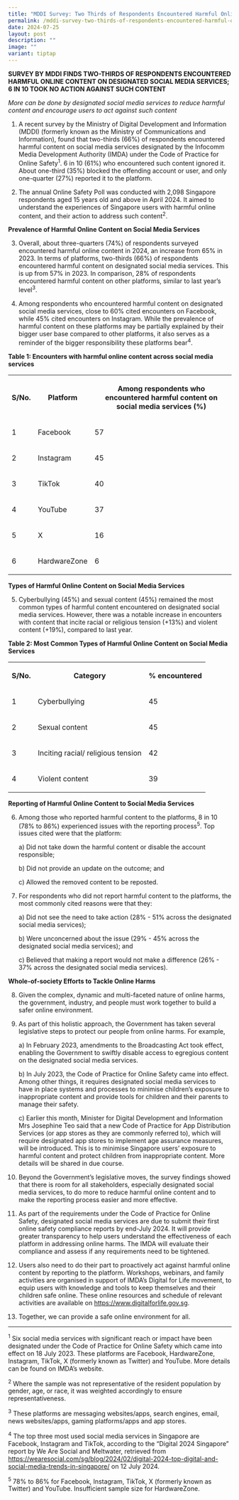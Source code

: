 ```yaml
---
title: "MDDI Survey: Two Thirds of Respondents Encountered Harmful Online Content"
permalink: /mddi-survey-two-thirds-of-respondents-encountered-harmful-online-content/
date: 2024-07-25
layout: post
description: ""
image: ""
variant: tiptap
---
```

<p><strong>SURVEY BY MDDI FINDS TWO-THIRDS OF RESPONDENTS ENCOUNTERED HARMFUL ONLINE CONTENT ON DESIGNATED SOCIAL MEDIA SERVICES; 6 IN 10 TOOK NO ACTION AGAINST SUCH CONTENT</strong>
</p>
<p><em>More can be done by designated social media services to reduce harmful content and encourage users to act against such content</em>
</p>
<ol data-tight="true" class="tight">
<li>
<p>A recent survey by the Ministry of Digital Development and Information
(MDDI) (formerly known as the Ministry of Communications and Information),
found that two-thirds (66%) of respondents encountered harmful content
on social media services designated by the Infocomm Media Development Authority
(IMDA) under the Code of Practice for Online Safety<sup>1</sup>. 6 in 10
(61%) who encountered such content ignored it. About one-third (35%) blocked
the offending account or user, and only one-quarter (27%) reported it to
the platform.</p>
<p></p>
</li>
<li>
<p>The annual Online Safety Poll was conducted with 2,098 Singapore respondents
aged 15 years old and above in April 2024. It aimed to understand the experiences
of Singapore users with harmful online content, and their action to address
such content<sup>2</sup>.</p>
</li>
</ol>
<p><strong>Prevalence of Harmful Online Content on Social Media Services</strong>
</p>
<ol start="3" data-tight="true" class="tight">
<li>
<p>Overall, about three-quarters (74%) of respondents surveyed encountered
harmful online content in 2024, an increase from 65% in 2023. In terms
of platforms, two-thirds (66%) of respondents encountered harmful content
on designated social media services. This is up from 57% in 2023. In comparison,
28% of respondents encountered harmful content on other platforms, similar
to last year’s level<sup>3</sup>.</p>
<p></p>
</li>
<li>
<p>Among respondents who encountered harmful content on designated social
media services, close to 60% cited encounters on Facebook, while 45% cited
encounters on Instagram. While the prevalence of harmful content on these
platforms may be partially explained by their bigger user base compared
to other platforms, it also serves as a reminder of the bigger responsibility
these platforms bear<sup>4</sup>.</p>
</li>
</ol>
<p></p>
<p><strong>Table 1: Encounters with harmful online content across social media services</strong>
</p>
<table style="minWidth: 75px">
<colgroup>
<col>
<col>
<col>
</colgroup>
<tbody>
<tr>
<th rowspan="1" colspan="1">
<p>S/No.</p>
</th>
<th rowspan="1" colspan="1">
<p>Platform</p>
</th>
<th rowspan="1" colspan="1">
<p>Among respondents who encountered harmful content on social media services
(%)</p>
</th>
</tr>
<tr>
<td rowspan="1" colspan="1">
<p>1</p>
</td>
<td rowspan="1" colspan="1">
<p>Facebook</p>
</td>
<td rowspan="1" colspan="1">
<p>57</p>
</td>
</tr>
<tr>
<td rowspan="1" colspan="1">
<p>2</p>
</td>
<td rowspan="1" colspan="1">
<p>Instagram</p>
</td>
<td rowspan="1" colspan="1">
<p>45</p>
</td>
</tr>
<tr>
<td rowspan="1" colspan="1">
<p>3</p>
</td>
<td rowspan="1" colspan="1">
<p>TikTok</p>
</td>
<td rowspan="1" colspan="1">
<p>40</p>
</td>
</tr>
<tr>
<td rowspan="1" colspan="1">
<p>4</p>
</td>
<td rowspan="1" colspan="1">
<p>YouTube</p>
</td>
<td rowspan="1" colspan="1">
<p>37</p>
</td>
</tr>
<tr>
<td rowspan="1" colspan="1">
<p>5</p>
</td>
<td rowspan="1" colspan="1">
<p>X</p>
</td>
<td rowspan="1" colspan="1">
<p>16</p>
</td>
</tr>
<tr>
<td rowspan="1" colspan="1">
<p>6</p>
</td>
<td rowspan="1" colspan="1">
<p>HardwareZone</p>
</td>
<td rowspan="1" colspan="1">
<p>6</p>
</td>
</tr>
</tbody>
</table>
<p></p>
<p><strong>Types of Harmful Online Content on Social Media Services</strong>
</p>
<ol start="5" data-tight="true" class="tight">
<li>
<p>Cyberbullying (45%) and sexual content (45%) remained the most common
types of harmful content encountered on designated social media services.
However, there was a notable increase in encounters with content that incite
racial or religious tension (+13%) and violent content (+19%), compared
to last year.</p>
<p></p>
</li>
</ol>
<p><strong>Table 2: Most Common Types of Harmful Online Content on Social Media Services</strong>
</p>
<table style="minWidth: 75px">
<colgroup>
<col>
<col>
<col>
</colgroup>
<tbody>
<tr>
<th rowspan="1" colspan="1">
<p>S/No.</p>
</th>
<th rowspan="1" colspan="1">
<p>Category</p>
</th>
<th rowspan="1" colspan="1">
<p>% encountered</p>
</th>
</tr>
<tr>
<td rowspan="1" colspan="1">
<p>1</p>
</td>
<td rowspan="1" colspan="1">
<p>Cyberbullying</p>
</td>
<td rowspan="1" colspan="1">
<p>45</p>
</td>
</tr>
<tr>
<td rowspan="1" colspan="1">
<p>2</p>
</td>
<td rowspan="1" colspan="1">
<p>Sexual content</p>
</td>
<td rowspan="1" colspan="1">
<p>45</p>
</td>
</tr>
<tr>
<td rowspan="1" colspan="1">
<p>3</p>
</td>
<td rowspan="1" colspan="1">
<p>Inciting racial/ religious tension</p>
</td>
<td rowspan="1" colspan="1">
<p>42</p>
</td>
</tr>
<tr>
<td rowspan="1" colspan="1">
<p>4</p>
</td>
<td rowspan="1" colspan="1">
<p>Violent content</p>
</td>
<td rowspan="1" colspan="1">
<p>39</p>
</td>
</tr>
</tbody>
</table>
<p></p>
<p><strong>Reporting of Harmful Online Content to Social Media Services</strong>
</p>
<ol start="6" data-tight="true" class="tight">
<li>
<p>Among those who reported harmful content to the platforms, 8 in 10 (78%
to 86%) experienced issues with the reporting process<sup>5</sup>. Top
issues cited were that the platform:</p>
<p>a) Did not take down the harmful content or disable the account responsible;</p>
<p>b) Did not provide an update on the outcome; and</p>
<p>c) Allowed the removed content to be reposted.</p>
<p></p>
</li>
<li>
<p>For respondents who did not report harmful content to the platforms, the
most commonly cited reasons were that they:</p>
<p></p>
<p>a) Did not see the need to take action (28% - 51% across the designated
social media services);</p>
<p>b) Were unconcerned about the issue (29% - 45% across the designated social
media services); and</p>
<p>c) Believed that making a report would not make a difference (26% - 37%
across the designated social media services).</p>
</li>
</ol>
<p><strong>Whole-of-society Efforts to Tackle Online Harms</strong>
</p>
<ol start="8" data-tight="true" class="tight">
<li>
<p>Given the complex, dynamic and multi-faceted nature of online harms, the
government, industry, and people must work together to build a safer online
environment.</p>
<p></p>
</li>
<li>
<p>As part of this holistic approach, the Government has taken several legislative
steps to protect our people from online harms. For example,</p>
<p>a) In February 2023, amendments to the Broadcasting Act took effect, enabling
the Government to swiftly disable access to egregious content on the designated
social media services.</p>
<p>b) In July 2023, the Code of Practice for Online Safety came into effect.
Among other things, it requires designated social media services to have
in place systems and processes to minimise children’s exposure to inappropriate
content and provide tools for children and their parents to manage their
safety.</p>
<p>c) Earlier this month, Minister for Digital Development and Information
Mrs Josephine Teo said that a new Code of Practice for App Distribution
Services (or app stores as they are commonly referred to), which will require
designated app stores to implement age assurance measures, will be introduced.
This is to minimise Singapore users’ exposure to harmful content and protect
children from inappropriate content. More details will be shared in due
course.</p>
<p></p>
</li>
<li>
<p>Beyond the Government’s legislative moves, the survey findings showed
that there is room for all stakeholders, especially designated social media
services, to do more to reduce harmful online content and to make the reporting
process easier and more effective.</p>
<p></p>
</li>
<li>
<p>As part of the requirements under the Code of Practice for Online Safety,
designated social media services are due to submit their first online safety
compliance reports by end-July 2024. It will provide greater transparency
to help users understand the effectiveness of each platform in addressing
online harms. The IMDA will evaluate their compliance and assess if any
requirements need to be tightened.</p>
<p></p>
</li>
<li>
<p>Users also need to do their part to proactively act against harmful online
content by reporting to the platform. Workshops, webinars, and family activities
are organised in support of IMDA’s Digital for Life movement, to equip
users with knowledge and tools to keep themselves and their children safe
online. These online resources and schedule of relevant activities are
available on <a href="https://www.digitalforlife.gov.sg" rel="noopener noreferrer nofollow" target="_blank">https://www.digitalforlife.gov.sg</a>.</p>
<p></p>
</li>
<li>
<p>Together, we can provide a safe online environment for all.</p>
</li>
</ol>
<hr>
<p><sup>1</sup> Six social media services with significant reach or impact
have been designated under the Code of Practice for Online Safety which
came into effect on 18 July 2023. These platforms are Facebook, HardwareZone,
Instagram, TikTok, X (formerly known as Twitter) and YouTube. More details
can be found on IMDA’s website.</p>
<p><sup>2</sup> Where the sample was not representative of the resident population
by gender, age, or race, it was weighted accordingly to ensure representativeness.</p>
<p><sup>3</sup> These platforms are messaging websites/apps, search engines,
email, news websites/apps, gaming platforms/apps and app stores.</p>
<p><sup>4</sup> The top three most used social media services in Singapore
are Facebook, Instagram and TikTok, according to the “Digital 2024 Singapore”
report by We Are Social and Meltwater, retrieved from <a href="https://wearesocial.com/sg/blog/2024/02/digital-2024-top-digital-and-social-media-trends-in-singapore/" rel="noopener noreferrer nofollow" target="_blank">https://wearesocial.com/sg/blog/2024/02/digital-2024-top-digital-and-social-media-trends-in-singapore/</a> on
12 July 2024.</p>
<p><sup>5</sup> 78% to 86% for Facebook, Instagram, TikTok, X (formerly known
as Twitter) and YouTube. Insufficient sample size for HardwareZone.</p>